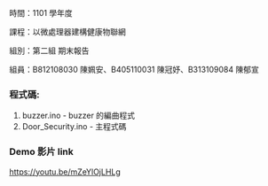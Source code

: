 時間：1101 學年度

課程：以微處理器建構健康物聯網 

組別：第二組 期末報告 

組員：B812108030 陳姵安、B405110031 陳冠妤、B313109084 陳郁宣

### 程式碼:

1. buzzer.ino - buzzer 的編曲程式
2. Door_Security.ino - 主程式碼

### Demo 影片 link
https://youtu.be/mZeYlOjLHLg
